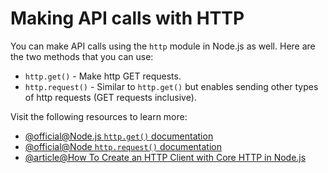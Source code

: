 # Making API calls with HTTP

You can make API calls using the `http` module in Node.js as well. Here are the two methods that you can use:

- `http.get()` - Make http GET requests.
- `http.request()` - Similar to `http.get()` but enables sending other types of http requests (GET requests inclusive).

Visit the following resources to learn more:

- [@official@Node.js `http.get()` documentation](https://nodejs.org/docs/latest-v16.x/api/http.html#httpgeturl-options-callback)
- [@official@Node `http.request()` documentation](https://nodejs.org/docs/latest-v16.x/api/http.html#httprequesturl-options-callback)
- [@article@How To Create an HTTP Client with Core HTTP in Node.js](https://www.digitalocean.com/community/tutorials/how-to-create-an-http-client-with-core-http-in-node-js)
